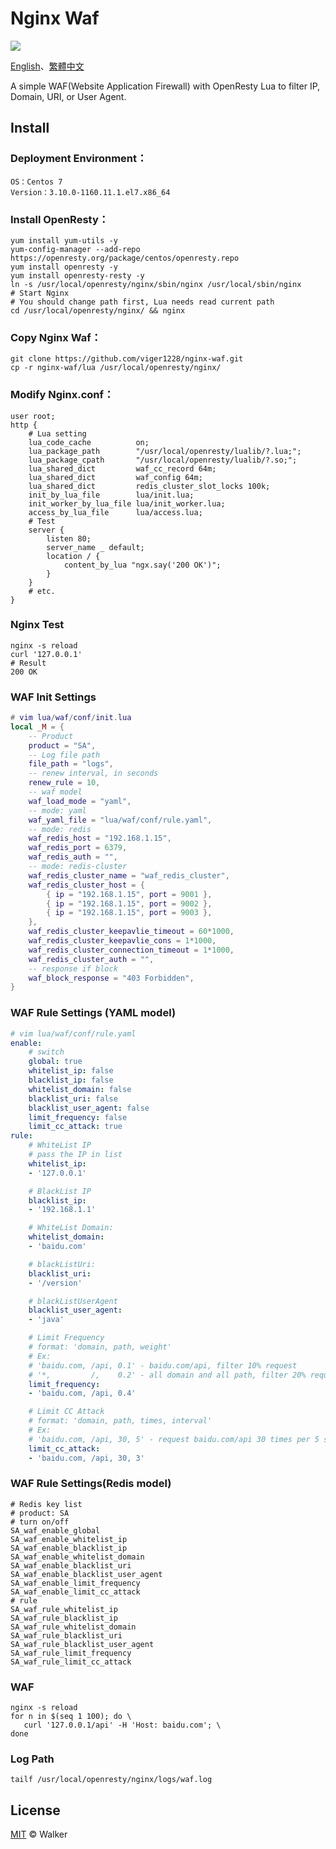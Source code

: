 # Nginx Waf

[![](https://img.shields.io/badge/powered%20by-walker-brightgreen.svg?style=flat-square)](https://github.com/viger1228) 

[English](https://github.com/viger1228/nginx-waf/blob/master/README.md)、[繁體中文](https://github.com/viger1228/nginx-waf/blob/master/README.zh-tw.md)

A simple WAF(Website Application Firewall) with OpenResty Lua to filter IP, Domain, URI, or User Agent.

## Install

### Deployment Environment：

```shell
OS：Centos 7
Version：3.10.0-1160.11.1.el7.x86_64
```

### Install OpenResty：

```shell
yum install yum-utils -y
yum-config-manager --add-repo https://openresty.org/package/centos/openresty.repo
yum install openresty -y
yum install openresty-resty -y 
ln -s /usr/local/openresty/nginx/sbin/nginx /usr/local/sbin/nginx
# Start Nginx
# You should change path first, Lua needs read current path
cd /usr/local/openresty/nginx/ && nginx 
```

### Copy Nginx Waf：

```shell
git clone https://github.com/viger1228/nginx-waf.git
cp -r nginx-waf/lua /usr/local/openresty/nginx/
```

### Modify Nginx.conf：

```nginx
user root;
http {
    # Lua setting
    lua_code_cache          on;
    lua_package_path        "/usr/local/openresty/lualib/?.lua;";
    lua_package_cpath       "/usr/local/openresty/lualib/?.so;";
    lua_shared_dict         waf_cc_record 64m;
    lua_shared_dict         waf_config 64m;
    lua_shared_dict         redis_cluster_slot_locks 100k;
    init_by_lua_file        lua/init.lua;
    init_worker_by_lua_file lua/init_worker.lua;
    access_by_lua_file      lua/access.lua;
    # Test
    server {
        listen 80;
        server_name _ default;
        location / {
            content_by_lua "ngx.say('200 OK')";
        }
    } 
    # etc.
}
```

### Nginx Test

```shell
nginx -s reload
curl '127.0.0.1'
# Result
200 OK
```

### WAF Init Settings

```lua
# vim lua/waf/conf/init.lua
local _M = {
    -- Product
    product = "SA",
    -- Log file path
    file_path = "logs",
    -- renew interval, in seconds
    renew_rule = 10,
    -- waf model
    waf_load_mode = "yaml",
    -- mode: yaml
    waf_yaml_file = "lua/waf/conf/rule.yaml",
    -- mode: redis
    waf_redis_host = "192.168.1.15",
    waf_redis_port = 6379,
    waf_redis_auth = "",
    -- mode: redis-cluster
    waf_redis_cluster_name = "waf_redis_cluster",
    waf_redis_cluster_host = {
        { ip = "192.168.1.15", port = 9001 },
        { ip = "192.168.1.15", port = 9002 },
        { ip = "192.168.1.15", port = 9003 },
    },
    waf_redis_cluster_keepavlie_timeout = 60*1000,
    waf_redis_cluster_keepavlie_cons = 1*1000,
    waf_redis_cluster_connection_timeout = 1*1000,
    waf_redis_cluster_auth = "",
    -- response if block
    waf_block_response = "403 Forbidden",
}
```

### WAF Rule Settings (YAML model)

```yaml
# vim lua/waf/conf/rule.yaml
enable:
    # switch
    global: true
    whitelist_ip: false
    blacklist_ip: false
    whitelist_domain: false
    blacklist_uri: false
    blacklist_user_agent: false
    limit_frequency: false
    limit_cc_attack: true
rule:
    # WhiteList IP
    # pass the IP in list
    whitelist_ip:
    - '127.0.0.1'

    # BlackList IP
    blacklist_ip: 
    - '192.168.1.1'

    # WhiteList Domain:
    whitelist_domain:
    - 'baidu.com'

    # blackListUri: 
    blacklist_uri:
    - '/version'

    # blackListUserAgent
    blacklist_user_agent:
    - 'java'

    # Limit Frequency
    # format: 'domain, path, weight'
    # Ex:
    # 'baidu.com, /api, 0.1' - baidu.com/api, filter 10% request
    # '*,         /,    0.2' - all domain and all path, filter 20% request
    limit_frequency: 
    - 'baidu.com, /api, 0.4'

    # Limit CC Attack 
    # format: 'domain, path, times, interval'
    # Ex:
    # 'baidu.com, /api, 30, 5' - request baidu.com/api 30 times per 5 second
    limit_cc_attack:
    - 'baidu.com, /api, 30, 3'
```

### WAF Rule Settings(Redis model)

```shell
# Redis key list
# product: SA
# turn on/off
SA_waf_enable_global
SA_waf_enable_whitelist_ip
SA_waf_enable_blacklist_ip
SA_waf_enable_whitelist_domain
SA_waf_enable_blacklist_uri
SA_waf_enable_blacklist_user_agent
SA_waf_enable_limit_frequency
SA_waf_enable_limit_cc_attack
# rule
SA_waf_rule_whitelist_ip
SA_waf_rule_blacklist_ip
SA_waf_rule_whitelist_domain
SA_waf_rule_blacklist_uri
SA_waf_rule_blacklist_user_agent
SA_waf_rule_limit_frequency
SA_waf_rule_limit_cc_attack
```

### WAF

```
nginx -s reload
for n in $(seq 1 100); do \
   curl '127.0.0.1/api' -H 'Host: baidu.com'; \
done
```

### Log Path

```shell
tailf /usr/local/openresty/nginx/logs/waf.log
```

## License

 [MIT](https://github.com/viger1228/nginx-waf/blob/master/LICENSE) © Walker

